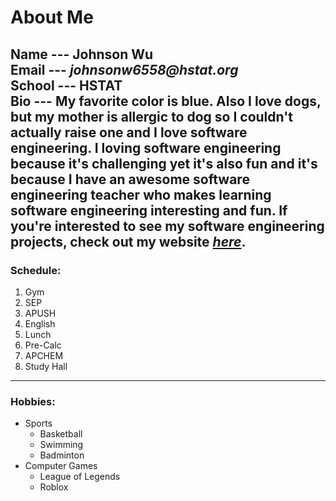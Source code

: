# About Me  
Name --- Johnson Wu  
Email --- _johnsonw6558@hstat.org_  
School --- HSTAT  
Bio --- My favorite color is blue. Also I love dogs, but my mother is allergic to dog so I couldn't actually raise one and I love software engineering. I loving software engineering because it's challenging yet it's also fun and it's because I have an awesome software engineering teacher who makes learning software engineering interesting and fun. If you're interested to see my software engineering projects, check out my website [**_here_**](https://sites.google.com/a/hstat.org/johnsonw6558sep11/home).  
---
### Schedule: 
1. Gym 
2. SEP
3. APUSH
4. English
5. Lunch
6. Pre-Calc
7. APCHEM 
8. Study Hall
---
### Hobbies:
* Sports
  * Basketball
  * Swimming
  * Badminton
* Computer Games
  * League of Legends
  * Roblox

